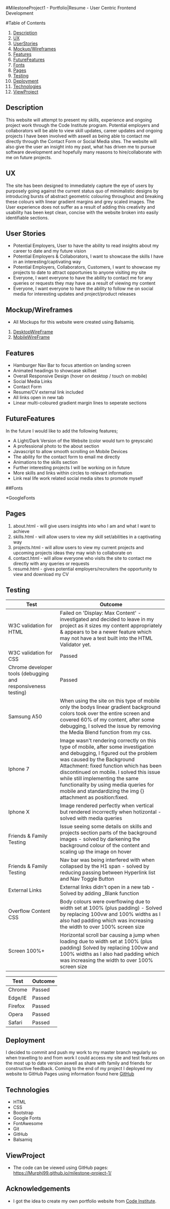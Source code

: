 #MilestoneProject1 - Portfolio|Resume - User Centric Frontend Development



#Table of Contents

1. [Description](#Description)
2. [UX](#UX)
3. [UserStories](#UserStories)
4. [Mockup/Wireframes](#Mockup/Wireframes)
5. [Features](#Features)
6. [FutureFeatures](#FutureFeatures)
7. [Fonts](#Fonts)
8. [Pages](#Pages)
9. [Testing](#Testing)
10. [Deployment](#Deployment)
11. [Technologies](#Technologies)
12. [ViewProject](#ViewProject)

## Description

This website will attempt to present my skills, experience and ongoing project work through the Code Institute program. 
Potential employers and collaborators will be able to view skill updates, career updates and ongoing projects I have been involved with aswell as being able to contact me directly through the Contact Form or Social Media sites.
The website will also give the user an insight into my past, what has driven me to pursue software development and hopefully many reasons to hire/collaborate with me on future projects.

## UX

The site has been designed to immediately capture the eye of users by purposely going against the current status quo of minimalistic designs by introducing bursts of abstract geometric colouring throughout and breaking these colours with linear gradient margins and grey scaled images. 
The User experience does not suffer as a result of adding this creativity and usability has been kept clean, concise with the website broken into easily identifiable sections. 

## User Stories

* Potential Employers, User to have the ability to read insights about my career to date and my future vision
* Potential Employers & Collaborators, I want to showcase the skills I have in an interesting/captivating way
* Potential Employers, Collaborators, Customers, I want to showcase my projects to date to attract opportunies to anyone visiting my site
* Everyone, I want everyone to have the ability to contact me for any queries or requests they may have as a result of viewing my content 
* Everyone, I want everyone to have the ability to follow me on social media for interesting updates and project/product releases

## Mockup/Wireframes

* All Mockups for this website were created using Balsamiq.

1. [DesktopWireFrame](libraries/desktopmockup.png)
2. [MobileWireFrame](libraries/mobilemockup.png)

## Features

* Hamburger Nav Bar to focus attention on landing screen
* Animated headings to showcase skillset
* Overall Responsive Design (hover on desktop / touch on mobile)
* Social Media Links
* Contact Form
* Resume/CV external link included
* All links open in new tab
* Linear multi-coloured gradient margin lines to seperate sections

## FutureFeatures

In the future I would like to add the following features;
* A Light/Dark Version of the Website (color would turn to greyscale)
* A professional photo to the about section
* Javascript to allow smooth scrolling on Mobile Devices
* The ability for the contact form to email me directly
* Animations to the skills section
* Further interesting projects I will be working on in future
* More skills and links within circles to relevant information
* Link real life work related social media sites to promote myself


##Fonts

*GoogleFonts


## Pages

1. about.html - will give users insights into who I am and what I want to achieve
2. skills.html - will allow users to view my skill set/abilities in a captivating way
3. projects.html - will allow users to view my current projects and upcoming projects ideas they may wish to collaborate on
4. contact.html - will allow everyone who visits the site to contact me directly with any queries or requests
5. resumé.html - gives potential employers/recruiters the opportunity to view and download my CV

## Testing

Test | Outcome
------------ | -------------
W3C validation for HTML | Failed on 'Display: Max Content' - investigated and decided to leave in my project as it sizes my content appropriately & appears to be a newer feature which may not have a test built into the HTML Validator yet. 
W3C validation for CSS | Passed
Chrome developer tools (debugging and responsiveness testing) | Passed
Samsung A50 | When using the site on this type of mobile only the bodys linear gradient background colors took over the entire screen and covered 60% of my content, after some debugging, I solved the issue by removing the Media Blend function from my css.
Iphone 7 | Image wasn't rendering correctly on this type of mobile, after some investigation and debugging, I figured out the problem was caused by the Background Attachment: fixed function which has been discontinued on mobile. I solved this issue while still implementing the same functionality by using media queries for mobile and standardizing the img {} attachment as position:fixed. 
Iphone X | Image rendered perfectly when vertical but rendered incorrectly when hotizontal - solved with media queries
Friends & Family Testing | Issue seeing some details on skills and projects section parts of the background images - solved by darkening the background colour of the content and scaling up the image on hover
Friends & Family Testing | Nav bar was being interfered with when collapsed by the H1 span - solved by reducing passing between Hyperlink list and Nav Toggle Button
External Links | External links didn't open in a new tab - Solved by adding _Blank function
Overflow Content CSS | Body colours were overflowing due to width set at 100% (plus padding) - Solved by replacing 100vw and 100% widths as I also had padding which was increasing the width to over 100% screen size
Screen 100%+ | Horizontal scroll bar causing a jump when loading due to width set at 100% (plus padding) Solved by replacing 100vw and 100% widths as I also had padding which was increasing the width to over 100% screen size


Test | Outcome
------------ | -------------
 Chrome | Passed
 Edge/IE | Passed
 Firefox | Passed
 Opera | Passed
 Safari | Passed


## Deployment

I decided to commit and push my work to my master branch regularly so when travelling to and from work I could access my site and test features on the most up to date version aswell as share with family and friends for constructive feedback.
Coming to the end of my project I deployed my website to GitHub Pages using information found here [GitHub](https://pages.github.com/)


## Technologies
- HTML
- CSS
- Bootstrap
- Google Fonts
- FontAwesome
- Git
- GitHub
- Balsamiq


## ViewProject

- The code can be viewed using GitHub pages: https://Murphj99.github.io/milestone-project-1/


## Acknowledgements
- I got the idea to create my own portfolio website from [Code Institute](https://www.codeinstitute.net).
